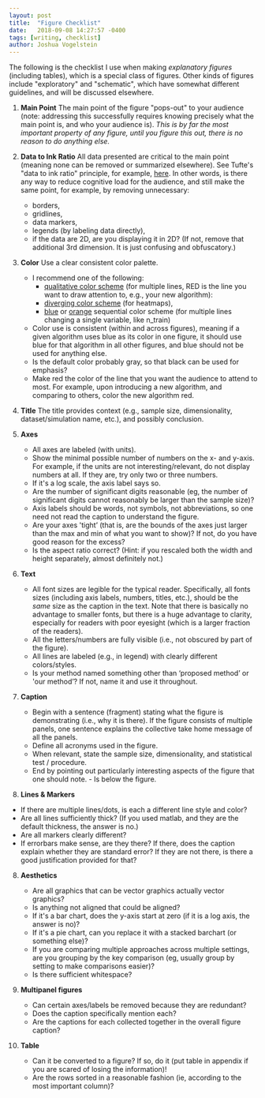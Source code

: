 ```yaml
---
layout: post
title:  "Figure Checklist"
date:   2018-09-08 14:27:57 -0400
tags: [writing, checklist]
author: Joshua Vogelstein
---
```


The following is the checklist I use when making  *explanatory figures* (including tables), which is a special class of figures. Other kinds of figures include "exploratory" and "schematic", which have somewhat different guidelines, and will be discussed elsewhere.


1. **Main Point** The main point of the figure "pops-out" to your audience (note: addressing this  successfully requires knowing precisely what the main point is, and who your audience is). *This is by far the most important property of any figure, until you figure this out, there is no reason to do anything else.*
2. **Data to Ink Ratio** All data presented are critical to the main point (meaning none can be removed or summarized elsewhere). See Tufte's "data to ink ratio" principle, for example, [here](https://medium.com/@plotlygraphs/maximizing-the-data-ink-ratio-in-dashboards-and-slide-deck-7887f7c1fab).  In other words, is there any way to reduce cognitive load for the audience, and still make the same point, for example, by removing unnecessary:
    - borders,
    - gridlines,
    - data markers,
    - legends (by labeling data directly),
    - if the data are 2D, are you displaying it in 2D? (If not, remove that additional 3rd dimension. It is just confusing and obfuscatory.)
  
3. **Color** Use a clear consistent color palette.  
   - I recommend one of the following:
     - [qualitative color scheme](http://colorbrewer2.org/#type=qualitative&scheme=Set1&n=9)  (for multiple lines, RED is the line you want to draw attention to, e.g., your new algorithm): 
     - [diverging color scheme](http://colorbrewer2.org/#type=diverging&scheme=PRGn&n=11) (for heatmaps), 
     - [blue](http://colorbrewer2.org/#type=sequential&scheme=Blues&n=9) or [orange](http://colorbrewer2.org/#type=sequential&scheme=Oranges&n=9) sequential color scheme (for multiple lines changing a single variable, like n_train)
   - Color use is consistent (within and across figures), meaning if a given algorithm uses blue as its color in one figure, it should use blue for that algorithm in all other figures, and blue should not be used for anything else.
   - Is the default color probably gray, so that black can be used for emphasis?
   - Make red the color of the line that you want the audience to attend to most.  For example, upon introducing a new algorithm, and comparing to others, color the new algorithm red. 

4.  **Title** The title provides context (e.g., sample size, dimensionality, dataset/simulation name, etc.), and possibly conclusion.
5.  **Axes**
    - All axes are labeled (with units).
    - Show the minimal possible number of numbers on the x- and y-axis.  For example, if the units are not interesting/relevant, do not display numbers at all.  If they are, try only two or three numbers.  
    - If it's a log scale, the axis label says so.
    - Are the number of significant digits reasonable (eg, the number of significant digits cannot reasonably be larger than the sample size)?
    - Axis labels should be words, not symbols, not abbreviations, so one need not read the caption to understand the figure.
    - Are your axes 'tight’ (that is, are the bounds of the axes just larger than the max and min of what you want to show)? If not, do you have good reason for the excess?
    - Is the aspect ratio correct? (Hint: if you rescaled both the width and height separately, almost definitely not.)

6.  **Text**
    - All font sizes are legible for the typical reader. Specifically, all fonts sizes (including axis labels, numbers, titles, etc.), should be the *same* size as the caption in the text.  Note that there is basically no advantage to smaller fonts, but there is a huge advantage to clarity, especially for readers with poor eyesight (which is a larger fraction of the readers).
    - All the letters/numbers are fully visible (i.e., not obscured by part of the figure).
    - All lines are labeled (e.g., in legend) with clearly different colors/styles.
    - Is your method named something other than ‘proposed method’ or 'our method’? If not, name it and use it throughout.

7.  **Caption** 
    - Begin with a sentence (fragment) stating what the figure is demonstrating (i.e., why it is there).  If the figure consists of multiple panels, one sentence explains the collective take home message of all the panels.
    - Define all acronyms used in the figure.
    - When relevant, state the sample size, dimensionality, and statistical test / procedure.  
    - End by pointing out particularly interesting aspects of the figure that one should note. - Is below the figure.

8. **Lines & Markers**
- If there are multiple lines/dots, is each a different line style and color?
- Are all lines sufficiently thick? (If you used matlab, and they are the default thickness, the answer is no.)
- Are all markers clearly different?
-  If errorbars make sense, are they there?  If there, does the caption explain whether they are standard error? If they are not there, is there a good justification provided for that?

8. **Aesthetics**
   - Are all graphics that can be vector graphics actually vector graphics?
   - Is anything not aligned that could be aligned?
   - If it's a bar chart, does the y-axis start at zero (if it is a log axis, the answer is no)?  
   - If it's a pie chart, can you replace it with a stacked barchart (or something else)?
   -  If you are comparing multiple approaches across multiple settings, are you grouping by the key comparison (eg, usually group by setting to make comparisons easier)?
   - Is there sufficient whitespace?

9. **Multipanel figures**
   - Can certain axes/labels be removed because they are redundant?
   - Does the caption specifically mention each?
   - Are the captions for each collected together in the overall figure caption?

10. **Table**
    - Can it be converted to a figure? If so, do it (put table in appendix if you are scared of losing the information)!
    - Are the rows sorted in a reasonable fashion (ie, according to the most important column)?
